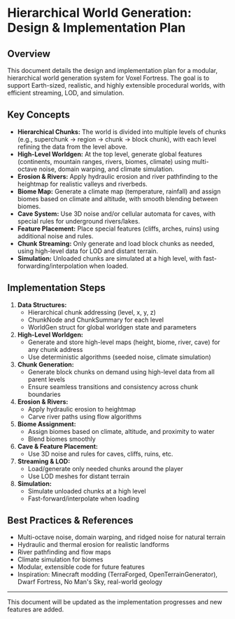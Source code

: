 # Hierarchical World Generation: Design & Implementation Plan

## Overview
This document details the design and implementation plan for a modular, hierarchical world generation system for Voxel Fortress. The goal is to support Earth-sized, realistic, and highly extensible procedural worlds, with efficient streaming, LOD, and simulation.

## Key Concepts
- **Hierarchical Chunks:** The world is divided into multiple levels of chunks (e.g., superchunk → region → chunk → block chunk), with each level refining the data from the level above.
- **High-Level Worldgen:** At the top level, generate global features (continents, mountain ranges, rivers, biomes, climate) using multi-octave noise, domain warping, and climate simulation.
- **Erosion & Rivers:** Apply hydraulic erosion and river pathfinding to the heightmap for realistic valleys and riverbeds.
- **Biome Map:** Generate a climate map (temperature, rainfall) and assign biomes based on climate and altitude, with smooth blending between biomes.
- **Cave System:** Use 3D noise and/or cellular automata for caves, with special rules for underground rivers/lakes.
- **Feature Placement:** Place special features (cliffs, arches, ruins) using additional noise and rules.
- **Chunk Streaming:** Only generate and load block chunks as needed, using high-level data for LOD and distant terrain.
- **Simulation:** Unloaded chunks are simulated at a high level, with fast-forwarding/interpolation when loaded.

## Implementation Steps
1. **Data Structures:**
   - Hierarchical chunk addressing (level, x, y, z)
   - ChunkNode and ChunkSummary for each level
   - WorldGen struct for global worldgen state and parameters
2. **High-Level Worldgen:**
   - Generate and store high-level maps (height, biome, river, cave) for any chunk address
   - Use deterministic algorithms (seeded noise, climate simulation)
3. **Chunk Generation:**
   - Generate block chunks on demand using high-level data from all parent levels
   - Ensure seamless transitions and consistency across chunk boundaries
4. **Erosion & Rivers:**
   - Apply hydraulic erosion to heightmap
   - Carve river paths using flow algorithms
5. **Biome Assignment:**
   - Assign biomes based on climate, altitude, and proximity to water
   - Blend biomes smoothly
6. **Cave & Feature Placement:**
   - Use 3D noise and rules for caves, cliffs, ruins, etc.
7. **Streaming & LOD:**
   - Load/generate only needed chunks around the player
   - Use LOD meshes for distant terrain
8. **Simulation:**
   - Simulate unloaded chunks at a high level
   - Fast-forward/interpolate when loading

## Best Practices & References
- Multi-octave noise, domain warping, and ridged noise for natural terrain
- Hydraulic and thermal erosion for realistic landforms
- River pathfinding and flow maps
- Climate simulation for biomes
- Modular, extensible code for future features
- Inspiration: Minecraft modding (TerraForged, OpenTerrainGenerator), Dwarf Fortress, No Man's Sky, real-world geology

---
This document will be updated as the implementation progresses and new features are added.

